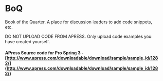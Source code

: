 BoQ
===

Book of the Quarter. A place for discussion leaders to add code snippets, etc.

DO NOT UPLOAD CODE FROM APRESS.  Only upload code examples you have created yourself.

#### APress Source code for Pro Spring 3 - [http://www.apress.com/downloadable/download/sample/sample_id/1282/](http://www.apress.com/downloadable/download/sample/sample_id/1282/)

